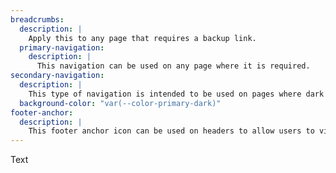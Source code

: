 ```yaml
---
breadcrumbs:
  description: |
    Apply this to any page that requires a backup link.
  primary-navigation:
    description: |
      This navigation can be used on any page where it is required.
secondary-navigation:
  description: |
    This type of navigation is intended to be used on pages where dark headers, or images are being used.
  background-color: "var(--color-primary-dark)"
footer-anchor:
  description: |
    This footer anchor icon can be used on headers to allow users to view the navigation on smaller screens at a touch.
---
```

Text
